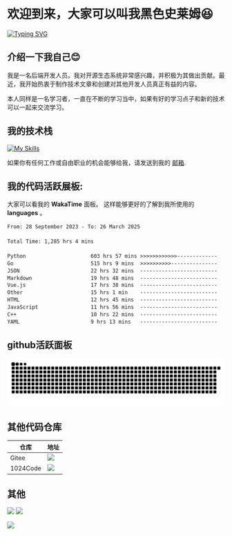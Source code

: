 # 欢迎到来，大家可以叫我黑色史莱姆😆

[![Typing SVG](https://readme-typing-svg.demolab.com?font=Fira+Code&pause=1000&color=95F70B&background=FFBB4F00&random=false&width=435&lines=%E6%88%91%E6%98%AF%E4%B8%80%E5%90%8D%E5%90%8E%E7%AB%AF%E5%BC%80%E5%8F%91%E8%80%85%F0%9F%98%8E;%E4%B8%BB%E8%A6%81%E7%9A%84%E5%BC%80%E5%8F%91%E8%AF%AD%E8%A8%80%E6%98%AFGolang%E5%92%8CPython;%E6%AC%A2%E8%BF%8E%E6%9D%A5%E5%88%B0%E6%88%91%E7%9A%84%E7%A9%BA%E9%97%B4%F0%9F%A5%B0)](https://git.io/typing-svg)

## 介绍一下我自己😊

我是一名后端开发人员。我对开源生态系统非常感兴趣，并积极为其做出贡献。最近，我开始热衷于制作技术文章和创建对其他开发人员真正有益的内容。

本人同样是一名学习者，一直在不断的学习当中，如果有好的学习点子和新的技术可以一起来交流学习。


## 我的技术栈

[![My Skills](https://skillicons.dev/icons?i=javascript,html,vue,css,sass,docker,sqlite,go,mysql,py,django,express,nginx,nodejs,redis,markdown,github,git,linux,rabbitmq)](https://skillicons.dev)

如果你有任何工作或自由职业的机会能够给我，请发送到我的 <a href="mailto:3044639452@qq.com">邮箱</a>.

## 我的代码活跃展板: 

大家可以看我的 __WakaTime__ 面板。 这样能够更好的了解到我所使用的 __languages__ 。

<!--START_SECTION:waka-->

```txt
From: 28 September 2023 - To: 26 March 2025

Total Time: 1,285 hrs 4 mins

Python                     603 hrs 57 mins >>>>>>>>>>>>-------------   47.00 %
Go                         515 hrs 9 mins  >>>>>>>>>>---------------   40.09 %
JSON                       22 hrs 32 mins  -------------------------   01.75 %
Markdown                   19 hrs 48 mins  -------------------------   01.54 %
Vue.js                     17 hrs 38 mins  -------------------------   01.37 %
Other                      15 hrs 1 min    -------------------------   01.17 %
HTML                       12 hrs 45 mins  -------------------------   00.99 %
JavaScript                 11 hrs 56 mins  -------------------------   00.93 %
C++                        10 hrs 22 mins  -------------------------   00.81 %
YAML                       9 hrs 13 mins   -------------------------   00.72 %
```

<!--END_SECTION:waka-->

## github活跃面板

<picture>
  <source media="(prefers-color-scheme: dark)" srcset="https://raw.githubusercontent.com/xiuyusheng/xiuyusheng/output/github-snake-dark.svg">
  <source media="(prefers-color-scheme: light)" srcset="https://raw.githubusercontent.com/xiuyusheng/xiuyusheng/output/github-snake.svg">
  <img alt="github contribution grid snake animation" src="https://raw.githubusercontent.com/xiuyusheng/xiuyusheng/output/github-snake.svg">
</picture>

## 其他代码仓库

|仓库|地址|
|----|----|
|Gitee|<a href="https://gitee.com/xiuyusheng"><img src="https://stats.justsong.cn/api/website/?url=https://gitee.com&style=flat&logo=gitee"/></a>|
|1024Code|<a href="https://1024code.com/~PAIDAXING"><img src="https://stats.justsong.cn/api/website/?url=https://1024code.com/~PAIDAXING&style=flat&logo=data:image/png;base64,UklGRlwBAABXRUJQVlA4WAoAAAAYAAAADwAADwAAQUxQSI8AAAABcFNt27LcfwG8Ajk4/4aPLi10cndnpwYBPAOsOrL9jkeICAJJG88LLAZ/zL2smgGC45wdEBVNW4EwUNbXow1GmqZpJmEohXHc07B4sWelEHDof3K5gZTq/gSQlBt8enuTL17viF+F5aZTbn1zXkBc9X4SHjlgO/rsQEGKYr/mvnSiq26uJ/vXjoFx3sHvAQBWUDggVAAAALABAJ0BKhAAEAACADQlsAJ0MEZCJgAA/uwdf/qgRlc8nHokqcazZc9bL0Q8g7mSXvVPB/arT7fj+NnAf/BV9ODcKv6bmdeH0xL6GL/fc/x+MpYAAEVYSUZKAAAARXhpZgAATU0AKgAAAAgAAYdpAAQAAAABAAAAGgAAAAAAA6ABAAMAAAABAAEAAKACAAQAAAABAAAC0KADAAQAAAABAAAC0AAAAAA="/></a>|

## 其他
<a href="https://github.com/xiuyusheng"><img src="https://stats.justsong.cn/api/github?username=xiuyusheng&theme=dark&lang=zh-CN"/></a>
<a href="https://blog.csdn.net/weixin_63304209?spm=1000.2115.3001.5343"><img src="https://stats.justsong.cn/api/csdn?id=weixin_63304209&theme=dark&lang=zh-CN"/></a>

<img src="https://www.animatedimages.org/data/media/562/animated-line-image-0184.gif" width="1920" height=""></img>
